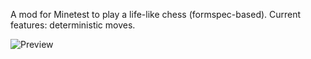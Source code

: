 A mod for Minetest to play a life-like chess (formspec-based).
Current features: deterministic moves.

![Preview](http://i.imgur.com/sA3K1rs.png)
